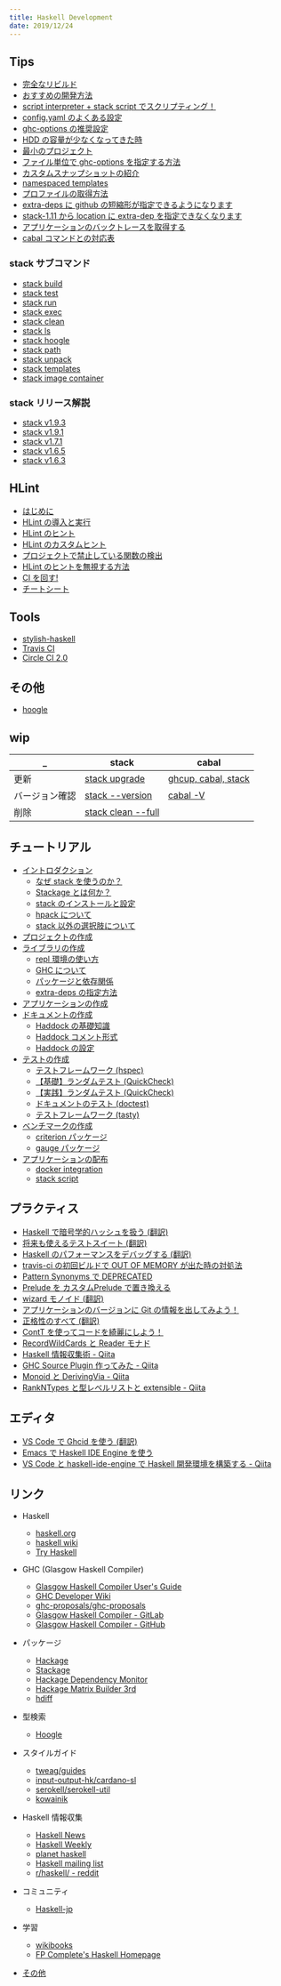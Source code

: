 ```yaml
---
title: Haskell Development
date: 2019/12/24
---
```


<div class="row">
  <div class="col s12 m6">

## Tips

- [完全なリビルド](tips/full-rebuild.html)
- [おすすめの開発方法](tips/recommend-dev.html)
- [script interpreter + stack script でスクリプティング！](tips/script-interpreter.html)
- [config.yaml のよくある設定](tips/config-yaml.html)
- [ghc-options の推奨設定](tips/recommended-ghc-options.html)
- [HDD の容量が少なくなってきた時](tips/hdd-space.html)
- [最小のプロジェクト](tips/minimal-stack-proj.html)
- [ファイル単位で ghc-options を指定する方法](tips/enable-ghc-options-by-file.html)
- [カスタムスナップショットの紹介](/posts/2017/12-23-stack161.html)
- [namespaced templates](/posts/2018/06-27-namespaced-templates.html)
- [プロファイルの取得方法](etc/profiling.html)
- [extra-deps に github の短縮形が指定できるようになります](/posts/2018/03-13-stack-extra-deps-shorthand.html)
- [stack-1.11 から location に extra-dep を指定できなくなります](/posts/2018/08-31-stack-extradep-legacy-syntax.html)
- [アプリケーションのバックトレースを取得する](/posts/2018/09-01-stack-profile-build.html)
- [cabal コマンドとの対応表](tips/cabal.html)

### stack サブコマンド

- [stack build](command/build.html)
- [stack test](command/test.html)
- [stack run](/posts/2018/06-25-stack-run.html)
- [stack exec](command/exec.html)
- [stack clean](command/clean.html)
- [stack ls](/posts/2017/12-20-stack-ls-command.html)
- [stack hoogle](command/hoogle.html)
- [stack path](command/path.html)
- [stack unpack](command/unpack.html)
- [stack templates](command/templates.html)
- [stack image container](command/image-container.html)

### stack リリース解説

- [stack v1.9.3](/posts/2018/12-10-stack-193.html)
- [stack v1.9.1](/posts/2018/10-22-stack-191.html)
- [stack v1.7.1](/posts/2018/05-04-stack171.html)
- [stack v1.6.5](/posts/2018/02-21-stack165.html)
- [stack v1.6.3](/posts/2017/12-24-stack163.html)

## HLint

- [はじめに](hlint/)
- [HLint の導入と実行](hlint/hlint-intro.html)
- [HLint のヒント](hlint/hlint-hint.html)
- [HLint のカスタムヒント](hlint/hlint-customhint.html)
- [プロジェクトで禁止している関数の検出](hlint/forbidden-functions.html)
- [HLint のヒントを無視する方法](hlint/hlint-ignore.html)
- [CI を回す!](hlint/hlint-ci.html)
- [チートシート](hlint/cheatsheet.html)

## Tools

- [stylish-haskell](etc/stylish-haskell.html)
- [Travis CI](etc/travis-ci.html)
- [Circle CI 2.0](/posts/2018/07-21-circleci-2.html)

## その他

- [hoogle](etc/hoogle.html)

## wip

_ | stack | cabal
-----|------|--------
更新 | [stack upgrade](tips/stack-upgrade.html) | [ghcup, cabal, stack](tips/cabal-upgrade.html)
バージョン確認 | [stack --version](tips/stack-version.html) | [cabal -V](tips/cabal-version.html)
削除 | [stack clean --full](tips/stack-uninstall.html)

  </div>
  <div class="col s12 m6">

## チュートリアル

- [イントロダクション](intro/)
  - [なぜ stack を使うのか？](intro/why-stack.html)
  - [Stackage とは何か？](intro/stackage.html)
  - [stack のインストールと設定](intro/stack-install.html)
  - [hpack について](intro/hpack.html)
  - [stack 以外の選択肢について](intro/alt-stack.html)
- [プロジェクトの作成](intro/create-prj.html)
- [ライブラリの作成](intro/create-lib.html)
  - [repl 環境の使い方](intro/repl.html)
  - [GHC について](intro/ghc.html)
  - [パッケージと依存関係](intro/package-and-deps.html)
  - [extra-deps の指定方法](intro/extra-deps.html)
- [アプリケーションの作成](intro/create-app.html)
- [ドキュメントの作成](doc/)
  - [Haddock の基礎知識](doc/haddock-intro.html)
  - [Haddock コメント形式](doc/haddock-comment.html)
  - [Haddock の設定](doc/haddock-settings.html)
- [テストの作成](test/)
  - [テストフレームワーク (hspec)](test/hspec.html)
  - [【基礎】ランダムテスト (QuickCheck)](test/quickcheck.html)
  - [【実践】ランダムテスト (QuickCheck)](test/quickcheck2.html)
  - [ドキュメントのテスト (doctest)](test/doctest.html)
  - [テストフレームワーク (tasty)](test/tasty.html)
- [ベンチマークの作成](bench/)
  - [criterion パッケージ](bench/criterion.html)
  - [gauge パッケージ](bench/gauge.html)
- [アプリケーションの配布](dist/index.html)
  - [docker integration](dist/docker.html)
  - [stack script](dist/stack-script.html)

## プラクティス

- [Haskell で暗号学的ハッシュを扱う (翻訳)](/posts/2017/09-18-cryptographic-hashing-haskell.html)
- [将来も使えるテストスイート (翻訳)](/posts/2017/12-22-future-proofing-test-suites.html)
- [Haskell のパフォーマンスをデバッグする (翻訳)](/posts/2017/12-27-Haskell-Performance-Debugging.html)
- [travis-ci の初回ビルドで OUT OF MEMORY が出た時の対処法](/posts/2017/12-31-travis-out-of-memory.html)
- [Pattern Synonyms で DEPRECATED](/posts/2018/02-12-pattern-synonyms.html)
- [Prelude を カスタムPrelude で置き換える](/posts/2018/05-23-extended-prelude.html)
- [wizard モノイド (翻訳)](/posts/2018/03-07-The-wizard-monoid.html)
- [アプリケーションのバージョンに Git の情報を出してみよう！](/posts/2018/03-20-gitrev.html)
- [正格性のすべて (翻訳)](/posts/2018/06-25-All-About-Strictness.html)
- [ContT を使ってコードを綺麗にしよう！](/posts/2018/06-26-cont-param.html)
- [RecordWildCards と Reader モナド](/posts/2018/08-26-recordwildcards.html)
- [Haskell 情報収集術 - Qiita](https://qiita.com/waddlaw/items/b7ed253db36c6f8a04fc)
- [GHC Source Plugin 作ってみた - Qiita](https://qiita.com/waddlaw/items/65b57517f105fcbbe724)
- [Monoid と DerivingVia - Qiita](https://qiita.com/waddlaw/items/f349bd363963d59e9ef5)
- [RankNTypes と型レベルリストと extensible - Qiita](https://qiita.com/waddlaw/items/b49e9daa02b2d254fba3)

## エディタ

- [VS Code で Ghcid を使う (翻訳)](/posts/2017/12-24-Ghcid-with-VS-Code.html)
- [Emacs で Haskell IDE Engine を使う](/hie/emacs.html)
- [VS Code と haskell-ide-engine で Haskell 開発環境を構築する - Qiita](https://qiita.com/waddlaw/items/b83cd10311200095fe87)

## リンク

- Haskell
  - [haskell.org](https://www.haskell.org/)
  - [haskell wiki](https://wiki.haskell.org/Haskell)
  - [Try Haskell](http://tryhaskell.org/)
- GHC (Glasgow Haskell Compiler)
  - [Glasgow Haskell Compiler User's Guide](https://downloads.haskell.org/~ghc/latest/docs/html/users_guide/)
  - [GHC Developer Wiki](https://ghc.haskell.org/trac/ghc/)
  - [ghc-proposals/ghc-proposals](https://github.com/ghc-proposals/ghc-proposals)
  - [Glasgow Haskell Compiler - GitLab](https://gitlab.haskell.org/ghc/ghc)
  - [Glasgow Haskell Compiler - GitHub](https://github.com/ghc/ghc)
- パッケージ
  - [Hackage](https://hackage.haskell.org/)
  - [Stackage](https://www.stackage.org/)
  - [Hackage Dependency Monitor](http://packdeps.haskellers.com/)
  - [Hackage Matrix Builder 3rd](https://matrix.hackage.haskell.org/)
  - [hdiff](http://hdiff.luite.com/)
- 型検索
  - [Hoogle](https://hoogle.haskell.org/)
- スタイルガイド
  - [tweag/guides](https://github.com/tweag/guides)
  - [input-output-hk/cardano-sl](https://github.com/input-output-hk/cardano-sl/blob/develop/docs/style-guide.md)
  - [serokell/serokell-util](https://github.com/serokell/serokell-util/blob/master/serokell-style.md)
  - [kowainik](https://kowainik.github.io/posts/2019-02-06-style-guide)
- Haskell 情報収集
  - [Haskell News](http://haskellnews.org/)
  - [Haskell Weekly](https://haskellweekly.news/)
  - [planet haskell](https://planet.haskell.org/)
  - [Haskell mailing list](http://haskell.1045720.n5.nabble.com/)
  - [r/haskell/ - reddit](https://www.reddit.com/r/haskell/)
- コミュニティ
  - [Haskell-jp](https://haskell.jp/)
- 学習
  - [wikibooks](https://en.wikibooks.org/wiki/Haskell)
  - [FP Complete's Haskell Homepage](https://haskell.fpcomplete.com/)
- [その他](etc/links.html)

  </div>
</div>
